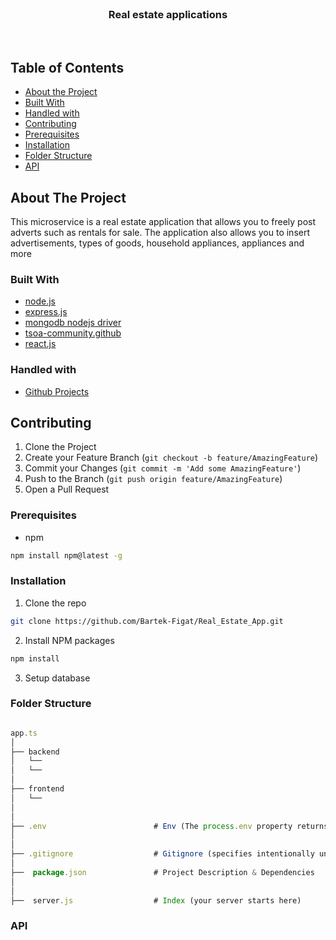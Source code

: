 

<!-- PROJECT LOGO -->
<br />
<p align="center">
  <h3 align="center">Real estate applications</h3>
</p>

<br />

<!-- TABLE OF CONTENTS -->
## Table of Contents

* [About the Project](#about-the-project)
* [Built With](#built-with)
* [Handled with](#handled-with)
* [Contributing](#contributing)
* [Prerequisites](#prerequisites)
* [Installation](#installation)
* [Folder Structure](#folder-structure)
* [API](#api)



<!-- ABOUT THE PROJECT -->
## About The Project

This microservice is a real estate application that allows you to freely post adverts such as rentals for sale. 
The application also allows you to insert advertisements, types of goods, household appliances, appliances and more


### Built With

* [node.js](https://nodejs.org/en/)
* [express.js](https://expressjs.com/)
* [mongodb nodejs driver](https://docs.mongodb.com/drivers/node/)
* [tsoa-community.github](https://tsoa-community.github.io/docs/)
* [react.js](https://reactjs.org/)

### Handled with

* [Github Projects](https://github.com/Bartek-Figat/Real_Estate_App/projects)


<!-- CONTRIBUTING -->
## Contributing

1. Clone the Project
2. Create your Feature Branch (`git checkout -b feature/AmazingFeature`)
3. Commit your Changes (`git commit -m 'Add some AmazingFeature'`)
4. Push to the Branch (`git push origin feature/AmazingFeature`)
5. Open a Pull Request


### Prerequisites

* npm
```sh
npm install npm@latest -g
```


### Installation
 
1. Clone the repo
```sh
git clone https://github.com/Bartek-Figat/Real_Estate_App.git
```
2. Install NPM packages
```sh
npm install
```
3. Setup database


### Folder Structure

```javascript

app.ts               
│
├── backend                 
│   └── 
│   └── 
│
├── frontend                 
│   └── 
│
│
├── .env                        # Env (The process.env property returns an object containing the user environment)
│
│
├── .gitignore                  # Gitignore (specifies intentionally untracked files to ignore)
│
├──  package.json               # Project Description & Dependencies
│
│
├──  server.js                  # Index (your server starts here)


```

### API




